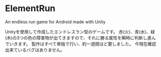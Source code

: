 # ElementRun
An endless run game for Android made with Unity

Unityを使用して作成したエンドレスラン型のゲームです。
赤(火)、青(水)、緑(木)の3つの色の障害物が出てきますので、それに勝る属性を瞬時に判断し進んでいきます。
製作はすべて単独で行い、約一週間ほど要しました。
今現在確認出来ているバグはありません。
